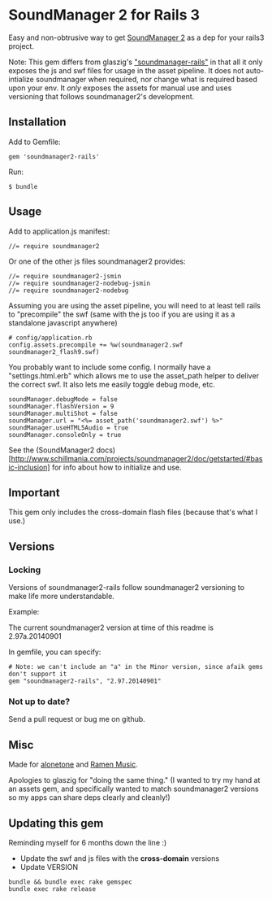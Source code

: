 # SoundManager 2 for Rails 3

Easy and non-obtrusive way to get [SoundManager 2](http://www.schillmania.com/projects/soundmanager2/) as a dep for your rails3 project.

Note: This gem differs from glaszig's ["soundmanager-rails"](https://github.com/glaszig/soundmanager-rails) in that all it only exposes the js and swf files for usage in the asset pipeline. It does not auto-intialize soundmanager when required, nor change what is required based upon your env. It *only* exposes the assets for manual use and uses versioning that follows soundmanager2's development.  

## Installation

Add to Gemfile:

    gem 'soundmanager2-rails'

Run:

    $ bundle

## Usage

Add to application.js manifest:

    //= require soundmanager2


Or one of the other js files soundmanager2 provides:

    //= require soundmanager2-jsmin
    //= require soundmanager2-nodebug-jsmin
    //= require soundmanager2-nodebug


Assuming you are using the asset pipeline, you will need to at least tell rails to "precompile" the swf (same with the js too if you are using it as a standalone javascript anywhere)
 
    # config/application.rb
    config.assets.precompile += %w(soundmanager2.swf soundmanager2_flash9.swf)
    
You probably want to include some config. I normally have a "settings.html.erb" which allows me to use the asset_path helper to deliver the correct swf. It also lets me easily toggle debug mode, etc.

    soundManager.debugMode = false
    soundManager.flashVersion = 9
    soundManager.multiShot = false
    soundManager.url = "<%= asset_path('soundmanager2.swf') %>"
    soundManager.useHTML5Audio = true
    soundManager.consoleOnly = true


See the (SoundManager2 docs)[http://www.schillmania.com/projects/soundmanager2/doc/getstarted/#basic-inclusion] for info about how to initialize and use.

## Important

This gem only includes the cross-domain flash files (because that's what I use.)

## Versions

### Locking

Versions of soundmanager2-rails follow soundmanager2 versioning to make life more understandable.

Example:

The current soundmanager2 version at time of this readme is 2.97a.20140901

In gemfile, you can specify:

    # Note: we can't include an "a" in the Minor version, since afaik gems don't support it
    gem "soundmanager2-rails", "2.97.20140901"
    
### Not up to date?

Send a pull request or bug me on github.


## Misc

Made for [alonetone](http://github.com/sudara/alonetone) and [Ramen Music](http://ramenmusic.com). 

Apologies to glaszig for "doing the same thing." (I wanted to try my hand at an assets gem, and specifically wanted to match soundmanager2 versions so my apps can share deps clearly and cleanly!)


## Updating this gem

Reminding myself for 6 months down the line :) 

* Update the swf and js files with the **cross-domain** versions 
* Update VERSION

```
bundle && bundle exec rake gemspec 
bundle exec rake release
```  